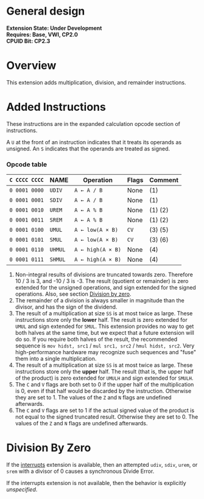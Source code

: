 # General design

**Extension State: Under Development**  
**Requires: Base, VWI, CP2.0**  
**CPUID Bit: CP2.3**

# Overview

This extension adds multiplication, division, and remainder instructions. 

# Added Instructions

These instructions are in the expanded calculation opcode section of instructions.

A `U` at the front of an instruction indicates that it treats its operands as unsigned.
An `S` indicates that the operands are treated as signed.

### Opcode table

| `C CCCC CCCC` | NAME     | Operation                                  | Flags  | Comment |
|---------------|----------|--------------------------------------------|--------|---------|
| `0 0001 0000` | `UDIV`   | `A ← A / B`                                | None   | (1)     |
| `0 0001 0001` | `SDIV`   | `A ← A / B`                                | None   | (1)     |
| `0 0001 0010` | `UREM`   | `A ← A % B`                                | None   | (1) (2) |
| `0 0001 0011` | `SREM`   | `A ← A % B`                                | None   | (1) (2) |
| `0 0001 0100` | `UMUL`   | `A ← low(A × B)`                           | `CV`   | (3) (5) |
| `0 0001 0101` | `SMUL`   | `A ← low(A × B)`                           | `CV`   | (3) (6) |                                          
| `0 0001 0110` | `UHMUL`  | `A ← high(A × B)`                          | None   | (4)     |
| `0 0001 0111` | `SHMUL`  | `A ← high(A × B)`                          | None   | (4)     |                                          

1) Non-integral results of divisions are truncated towards zero. Therefore 10 / 3 is 3,
    and -10 / 3 is -3. The result (quotient or remainder) is zero extended for the unsigned
    operations, and sign extended for the signed operations.
    Also, see section [Division by zero](division-by-zero).
2) The remainder of a division is always smaller in magnitude than
    the divisor, and has the sign of the dividend.
3) The result of a multiplication at size `SS` is at most twice as large.
    These instructions store only the **lower** half.
    The result is zero extended for `UMUL` and sign extended for `SMUL`.
    This extension provides no way to get both halves at the same time,
    but we expect that a future extension will do so.
    If you require both halves of the result, the recommended sequence is
    `mov hidst, src1` / `mul src1, src2` / `hmul hidst, src2`.
    Very high-performance hardware may recognize such sequences and
    "fuse" them into a single multiplication.
4) The result of a multiplication at size `SS` is at most twice as large.
    These instructions store only the **upper** half.
    The result (that is, the upper half of the product) is zero extended for `UMULH` and sign
    extended for `SMULH`.
5) The `C` and `V` flags are both set to 0 if the upper half of the multiplication is 0,
    even if that half would be discarded by the instruction. Otherwise they are set to 1.
    The values of the `Z` and `N` flags are undefined afterwards.
6) The `C` and `V` flags are set to 1 if the actual signed value of the product is not equal
    to the signed truncated result. Otherwise they are set to 0.
    The values of the `Z` and `N` flags are undefined afterwards.

# Division By Zero

If the [interrupts](../interrupts/README.md) extension is available, then an attempted
`udiv`, `sdiv`, `urem`, or `srem` with a divisor of 0 causes a synchronous Divide Error.

If the interrupts extension is not available, then the behavior is explicitly _unspecified_.
